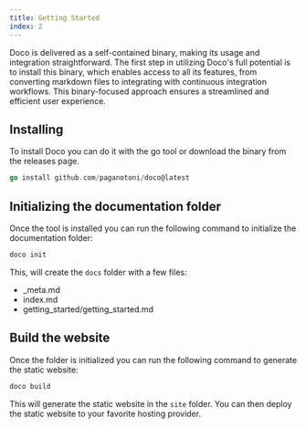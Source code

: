 ```yaml
---
title: Getting Started
index: 2
---
```

Doco is delivered as a self-contained binary, making its usage and integration straightforward. The first step in utilizing Doco's full potential is to install this binary, which enables access to all its features, from converting markdown files to integrating with continuous integration workflows. This binary-focused approach ensures a streamlined and efficient user experience.

## Installing
To install Doco you can do it with the go tool or download the binary from the releases page.

```go
go install github.com/paganotoni/doco@latest
```

## Initializing the documentation folder
Once the tool is installed you can run the following command to initialize the documentation folder:

```sh
doco init
```

This, will create the `docs` folder with a few files:

- _meta.md
- index.md
- getting_started/getting_started.md


## Build the website

Once the folder is initialized you can run the following command to generate the static website:

```sh
doco build
```

This will generate the static website in the `site` folder. You can then deploy the static website to your favorite hosting provider.
